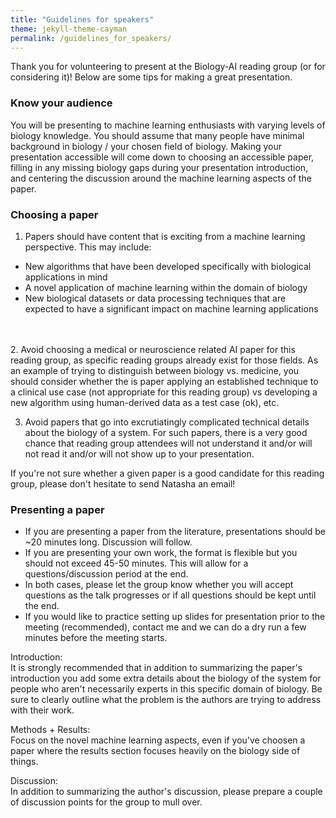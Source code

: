 ```yaml
---
title: "Guidelines for speakers"
theme: jekyll-theme-cayman
permalink: /guidelines_for_speakers/
--- 
```


Thank you for volunteering to present at the Biology-AI reading group (or for considering it)! Below are some tips for making a great presentation.

### Know your audience

You will be presenting to machine learning enthusiasts with varying levels of biology knowledge. You should assume that many people have minimal background in biology / your chosen field of biology. Making your presentation accessible will come down to choosing an accessible paper, filling in any missing biology gaps during your presentation introduction, and centering the discussion around the machine learning aspects of the paper.

### Choosing a paper

1. Papers should have content that is exciting from a machine learning perspective. This may include:    
  - New algorithms that have been developed specifically with biological applications in mind
  - A novel application of machine learning within the domain of biology
  - New biological datasets or data processing techniques that are expected to have a significant impact on machine learning applications <a/>
<br />
<br />
2. Avoid choosing a medical or neuroscience related AI paper for this reading group, as specific reading groups already exist for those fields. As an example of trying to distinguish between biology vs. medicine, you should consider whether the is paper applying an established technique to a clinical use case (not appropriate for this reading group) vs developing a new algorithm using human-derived data as a test case (ok), etc.

3. Avoid papers that go into excrutiatingly complicated technical details about the biology of a system. For such papers, there is a very good chance that reading group attendees will not understand it and/or will not read it and/or will not show up to your presentation. 

If you're not sure whether a given paper is a good candidate for this reading group, please don't hesitate to send Natasha an email!

### Presenting a paper

- If you are presenting a paper from the literature, presentations should be ~20 minutes long. Discussion will follow.  
- If you are presenting your own work, the format is flexible but you should not exceed 45-50 minutes. This will allow for a questions/discussion period at the end.
- In both cases, please let the group know whether you will accept questions as the talk progresses or if all questions should be kept until the end.
- If you would like to practice setting up slides for presentation prior to the meeting (recommended), contact me and we can do a dry run a few minutes before the meeting starts. 

Introduction: <br />
It is strongly recommended that in addition to summarizing the paper's introduction you add some extra details about the biology of the system for people who aren't necessarily experts in this specific domain of biology. Be sure to clearly outline what the problem is the authors are trying to address with their work.

Methods + Results: <br />
Focus on the novel machine learning aspects, even if you've choosen a paper where the results section focuses heavily on the biology side of things.

Discussion: <br />
In addition to summarizing the author's discussion, please prepare a couple of discussion points for the group to mull over.


